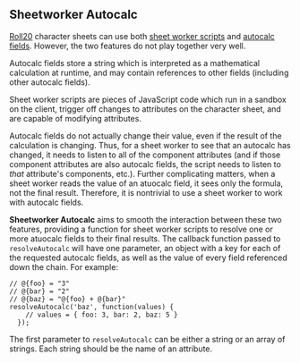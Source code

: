 ## Sheetworker Autocalc
[Roll20] character sheets can use both [sheet worker scripts] and
[autocalc fields]. However, the two features do not play together very well.

Autocalc fields store a string which is interpreted as a mathematical
calculation at runtime, and may contain references to other fields (including
other autocalc fields).

Sheet worker scripts are pieces of JavaScript code which run in a sandbox on the
client, trigger off changes to attributes on the character sheet, and are
capable of modifying attributes.

Autocalc fields do not actually change their value, even if the result of the
calculation is changing. Thus, for a sheet worker to see that an autocalc has
changed, it needs to listen to all of the component attributes (and if those
component attributes are also autocalc fields, the script needs to listen to
_that_ attribute's components, etc.). Further complicating matters, when a sheet
worker reads the value of an atuocalc field, it sees only the formula, not the
final result. Therefore, it is nontrivial to use a sheet worker to work with
autocalc fields.

**Sheetworker Autocalc** aims to smooth the interaction between these two
features, providing a function for sheet worker scripts to resolve one or more
atuocalc fields to their final results. The callback function passed to
`resolveAutocalc` will have one parameter, an object with a key for each of the
requested autocalc fields, as well as the value of every field referenced down
the chain. For example:

    // @{foo} = "3"
    // @{bar} = "2"
    // @{baz} = "@{foo} + @{bar}"
    resolveAutocalc('baz', function(values) {
        // values = { foo: 3, bar: 2, baz: 5 }
      });

The first parameter to `resolveAutocalc` can be either a string or an array of
strings. Each string should be the name of an attribute.

[Roll20]: https://roll20.net
[sheet worker scripts]: https://wiki.roll20.net/Sheet_Worker_Scripts
[autocalc fields]:
https://wiki.roll20.net/Building_Character_Sheets#Auto-Calculating_Values
